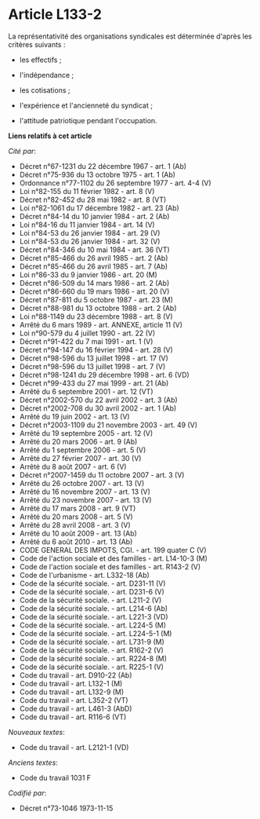 # Article L133-2

La représentativité des organisations syndicales est déterminée d'après les critères suivants :

- les effectifs ;

- l'indépendance ;

- les cotisations ;

- l'expérience et l'ancienneté du syndicat ;

- l'attitude patriotique pendant l'occupation.

**Liens relatifs à cet article**

_Cité par_:

  - Décret n°67-1231 du 22 décembre 1967 - art. 1 (Ab)
  - Décret n°75-936 du 13 octobre 1975 - art. 1 (Ab)
  - Ordonnance n°77-1102 du 26 septembre 1977 - art. 4-4 (V)
  - Loi n°82-155 du 11 février 1982 - art. 8 (V)
  - Décret n°82-452 du 28 mai 1982 - art. 8 (VT)
  - Loi n°82-1061 du 17 décembre 1982 - art. 23 (Ab)
  - Décret n°84-14 du 10 janvier 1984 - art. 2 (Ab)
  - Loi n°84-16 du 11 janvier 1984 - art. 14 (V)
  - Loi n°84-53 du 26 janvier 1984 - art. 29 (V)
  - Loi n°84-53 du 26 janvier 1984 - art. 32 (V)
  - Décret n°84-346 du 10 mai 1984 - art. 36 (VT)
  - Décret n°85-466 du 26 avril 1985 - art. 2 (Ab)
  - Décret n°85-466 du 26 avril 1985 - art. 7 (Ab)
  - Loi n°86-33 du 9 janvier 1986 - art. 20 (M)
  - Décret n°86-509 du 14 mars 1986 - art. 2 (Ab)
  - Décret n°86-660 du 19 mars 1986 - art. 20 (V)
  - Décret n°87-811 du 5 octobre 1987 - art. 23 (M)
  - Décret n°88-981 du 13 octobre 1988 - art. 2 (Ab)
  - Loi n°88-1149 du 23 décembre 1988 - art. 8 (V)
  - Arrêté du 6 mars 1989 - art. ANNEXE, article 11 (V)
  - Loi n°90-579 du 4 juillet 1990 - art. 22 (V)
  - Décret n°91-422 du 7 mai 1991 - art. 1 (V)
  - Décret n°94-147 du 16 février 1994 - art. 28 (V)
  - Décret n°98-596 du 13 juillet 1998 - art. 17 (V)
  - Décret n°98-596 du 13 juillet 1998 - art. 7 (V)
  - Décret n°98-1241 du 29 décembre 1998 - art. 6 (VD)
  - Décret n°99-433 du 27 mai 1999 - art. 21 (Ab)
  - Arrêté du 6 septembre 2001 - art. 12 (VT)
  - Décret n°2002-570 du 22 avril 2002 - art. 3 (Ab)
  - Décret n°2002-708 du 30 avril 2002 - art. 1 (Ab)
  - Arrêté du 19 juin 2002 - art. 13 (V)
  - Décret n°2003-1109 du 21 novembre 2003 - art. 49 (V)
  - Arrêté du 19 septembre 2005 - art. 12 (V)
  - Arrêté du 20 mars 2006 - art. 9 (Ab)
  - Arrêté du 1 septembre 2006 - art. 5 (V)
  - Arrêté du 27 février 2007 - art. 30 (V)
  - Arrêté du 8 août 2007 - art. 6 (V)
  - Décret n°2007-1459 du 11 octobre 2007 - art. 3 (V)
  - Arrêté du 26 octobre 2007 - art. 13 (V)
  - Arrêté du 16 novembre 2007 - art. 13 (V)
  - Arrêté du 23 novembre 2007 - art. 13 (V)
  - Arrêté du 17 mars 2008 - art. 9 (VT)
  - Arrêté du 20 mars 2008 - art. 5 (V)
  - Arrêté du 28 avril 2008 - art. 3 (V)
  - Arrêté du 10 août 2009 - art. 13 (Ab)
  - Arrêté du 6 août 2010 - art. 13 (Ab)
  - CODE GENERAL DES IMPOTS, CGI. - art. 199 quater C (V)
  - Code de l'action sociale et des familles - art. L14-10-3 (M)
  - Code de l'action sociale et des familles - art. R143-2 (V)
  - Code de l'urbanisme - art. L332-18 (Ab)
  - Code de la sécurité sociale. - art. D231-11 (V)
  - Code de la sécurité sociale. - art. D231-6 (V)
  - Code de la sécurité sociale. - art. L211-2 (V)
  - Code de la sécurité sociale. - art. L214-6 (Ab)
  - Code de la sécurité sociale. - art. L221-3 (VD)
  - Code de la sécurité sociale. - art. L224-5 (M)
  - Code de la sécurité sociale. - art. L224-5-1 (M)
  - Code de la sécurité sociale. - art. L731-9 (M)
  - Code de la sécurité sociale. - art. R162-2 (V)
  - Code de la sécurité sociale. - art. R224-8 (M)
  - Code de la sécurité sociale. - art. R225-1 (V)
  - Code du travail - art. D910-22 (Ab)
  - Code du travail - art. L132-1 (M)
  - Code du travail - art. L132-9 (M)
  - Code du travail - art. L352-2 (VT)
  - Code du travail - art. L461-3 (AbD)
  - Code du travail - art. R116-6 (VT)

_Nouveaux textes_:

  - Code du travail - art. L2121-1 (VD)

_Anciens textes_:

  - Code du travail 1031 F

_Codifié par_:

  - Décret n°73-1046 1973-11-15
